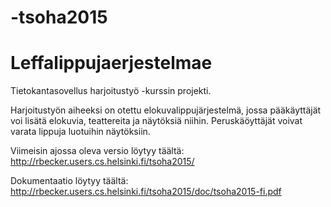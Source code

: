 # -tsoha2015

<h1>Leffalippujaerjestelmae</h1>
<il>Tietokantasovellus harjoitustyö -kurssin projekti.</il>

<p>Harjoitustyön aiheeksi on otettu elokuvalippujärjestelmä, jossa pääkäyttäjät voi lisätä elokuvia, teattereita ja näytöksiä niihin. Peruskäöyttäjät voivat varata lippuja luotuihin näytöksiin. 

Viimeisin ajossa oleva versio löytyy täältä: http://rbecker.users.cs.helsinki.fi/tsoha2015/

Dokumentaatio löytyy täältä: http://rbecker.users.cs.helsinki.fi/tsoha2015/doc/tsoha2015-fi.pdf

